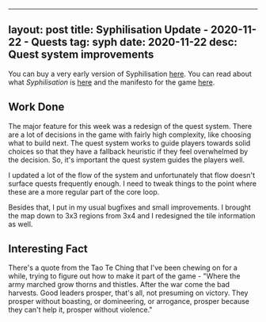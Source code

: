 
---
layout: post
title: Syphilisation Update - 2020-11-22 - Quests
tag: syph
date: 2020-11-22
desc: Quest system improvements
---


You can buy a very early version of Syphilisation [here](https://whynotgames.itch.io/nikhil-murthys-syphilisation). You can read about what *Syphilisation* is [here](/blog/syph/announce) and the manifesto for the game [here](/blog/syph/newManifesto).

## Work Done

The major feature for this week was a redesign of the quest system. There are a lot of decisions in the game with fairly high complexity, like choosing what to build next. The quest system works to guide players towards solid choices so that they have a fallback heuristic if they feel overwhelmed by the decision. So, it's important the quest system guides the players well.


I updated a lot of the flow of the system and unfortunately that flow doesn't surface quests frequently enough. I need to tweak things to the point where these are a more regular part of the core loop.


Besides that, I put in my usual bugfixes and small improvements. I brought the map down to 3x3 regions from 3x4 and I redesigned the tile information as well.

## Interesting Fact

There's a quote from the Tao Te Ching that I've been chewing on for a while, trying to figure out how to make it part of the game - "Where the army marched grow thorns and thistles. After the war come the bad harvests. Good leaders prosper, that's all, not presuming on victory. They prosper without boasting, or domineering, or arrogance, prosper because they can't help it, prosper without violence."

